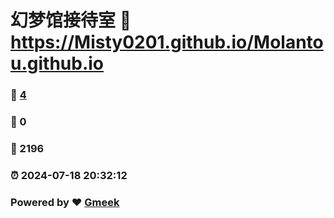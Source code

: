 # 幻梦馆接待室 :link: https://Misty0201.github.io/Molantou.github.io 
### :page_facing_up: [4](https://Misty0201.github.io/Molantou.github.io/tag.html) 
### :speech_balloon: 0 
### :hibiscus: 2196 
### :alarm_clock: 2024-07-18 20:32:12 
### Powered by :heart: [Gmeek](https://github.com/Meekdai/Gmeek)
